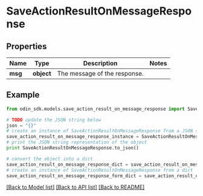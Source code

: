 # SaveActionResultOnMessageResponse


## Properties

Name | Type | Description | Notes
------------ | ------------- | ------------- | -------------
**msg** | **object** | The message of the response. | 

## Example

```python
from odin_sdk.models.save_action_result_on_message_response import SaveActionResultOnMessageResponse

# TODO update the JSON string below
json = "{}"
# create an instance of SaveActionResultOnMessageResponse from a JSON string
save_action_result_on_message_response_instance = SaveActionResultOnMessageResponse.from_json(json)
# print the JSON string representation of the object
print SaveActionResultOnMessageResponse.to_json()

# convert the object into a dict
save_action_result_on_message_response_dict = save_action_result_on_message_response_instance.to_dict()
# create an instance of SaveActionResultOnMessageResponse from a dict
save_action_result_on_message_response_form_dict = save_action_result_on_message_response.from_dict(save_action_result_on_message_response_dict)
```
[[Back to Model list]](../README.md#documentation-for-models) [[Back to API list]](../README.md#documentation-for-api-endpoints) [[Back to README]](../README.md)


